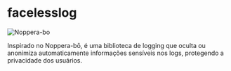 # facelesslog

![Noppera-bo](https://img1.ak.crunchyroll.com/i/spire3/de447019cc8e62a60cf27e1939ea039a1630666276_main.jpg)

Inspirado no Noppera-bō, é uma biblioteca de logging que oculta ou anonimiza automaticamente informações sensíveis nos logs, protegendo a privacidade dos usuários.
